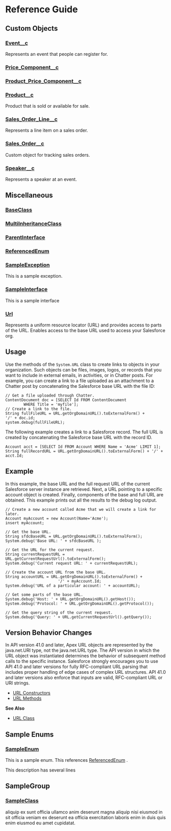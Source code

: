 # Reference Guide

## Custom Objects

### [Event__c](custom-objects/Event__c.md)

Represents an event that people can register for.

### [Price_Component__c](custom-objects/Price_Component__c.md)

### [Product_Price_Component__c](custom-objects/Product_Price_Component__c.md)

### [Product__c](custom-objects/Product__c.md)

Product that is sold or available for sale.

### [Sales_Order_Line__c](custom-objects/Sales_Order_Line__c.md)

Represents a line item on a sales order.

### [Sales_Order__c](custom-objects/Sales_Order__c.md)

Custom object for tracking sales orders.

### [Speaker__c](custom-objects/Speaker__c.md)

Represents a speaker at an event.

## Miscellaneous

### [BaseClass](miscellaneous/BaseClass.md)

### [MultiInheritanceClass](miscellaneous/MultiInheritanceClass.md)

### [ParentInterface](miscellaneous/ParentInterface.md)

### [ReferencedEnum](miscellaneous/ReferencedEnum.md)

### [SampleException](miscellaneous/SampleException.md)

This is a sample exception.

### [SampleInterface](miscellaneous/SampleInterface.md)

This is a sample interface

### [Url](miscellaneous/Url.md)

Represents a uniform resource locator (URL) and provides access to parts of the URL. 
Enables access to the base URL used to access your Salesforce org. 
 
## Usage 
Use the methods of the `System.URL` class to create links to objects in your organization. Such objects can be files, images, 
logos, or records that you want to include in external emails, in activities, or in Chatter posts. For example, you can create 
a link to a file uploaded as an attachment to a Chatter post by concatenating the Salesforce base URL with the file ID: 
 
```apex
// Get a file uploaded through Chatter.
ContentDocument doc = [SELECT Id FROM ContentDocument
        WHERE Title = 'myfile'];
// Create a link to the file.
String fullFileURL = URL.getOrgDomainURL().toExternalForm() +
'/' + doc.id;
system.debug(fullFileURL);
```

 
The following example creates a link to a Salesforce record. The full URL is created by concatenating the Salesforce base 
URL with the record ID. 
 
```ape
Account acct = [SELECT Id FROM Account WHERE Name = 'Acme' LIMIT 1];
String fullRecordURL = URL.getOrgDomainURL().toExternalForm() + '/' + acct.Id;
```

 
## Example 
In this example, the base URL and the full request URL of the current Salesforce server instance are retrieved. Next, a URL 
pointing to a specific account object is created. Finally, components of the base and full URL are obtained. This example 
prints out all the results to the debug log output. 
 
```apex
// Create a new account called Acme that we will create a link for later.
Account myAccount = new Account(Name='Acme');
insert myAccount;

// Get the base URL.
String sfdcBaseURL = URL.getOrgDomainURL().toExternalForm();
System.debug('Base URL: ' + sfdcBaseURL );

// Get the URL for the current request.
String currentRequestURL = URL.getCurrentRequestUrl().toExternalForm();
System.debug('Current request URL: ' + currentRequestURL);

// Create the account URL from the base URL.
String accountURL = URL.getOrgDomainURL().toExternalForm() +
                       '/' + myAccount.Id;
System.debug('URL of a particular account: ' + accountURL);

// Get some parts of the base URL.
System.debug('Host: ' + URL.getOrgDomainURL().getHost());
System.debug('Protocol: ' + URL.getOrgDomainURL().getProtocol());

// Get the query string of the current request.
System.debug('Query: ' + URL.getCurrentRequestUrl().getQuery());
```

 
## Version Behavior Changes 
In API version 41.0 and later, Apex URL objects are represented by the java.net.URI type, not the java.net.URL type. 
The API version in which the URL object was instantiated determines the behavior of subsequent method calls to the 
specific instance. Salesforce strongly encourages you to use API 41.0 and later versions for fully RFC-compliant URL 
parsing that includes proper handling of edge cases of complex URL structures. API 41.0 and later versions also enforce 
that inputs are valid, RFC-compliant URL or URI strings. 
 
* [URL Constructors](https://developer.salesforce.com/docs/atlas.en-us.apexref.meta/apexref/apex_methods_system_url.htm#apex_System_URL_constructors) 
* [URL Methods](https://developer.salesforce.com/docs/atlas.en-us.apexref.meta/apexref/apex_methods_system_url.htm#apex_System_URL_methods) 
 
**See Also** 
* [URL Class](https://developer.salesforce.com/docs/atlas.en-us.apexcode.meta/apexcode/apex_classes_url.htm)

## Sample Enums

### [SampleEnum](sample-enums/SampleEnum.md)

This is a sample enum. This references [ReferencedEnum](miscellaneous/ReferencedEnum.md) . 
 
This description has several lines

## SampleGroup

### [SampleClass](samplegroup/SampleClass.md)

aliquip ex sunt officia ullamco anim deserunt magna aliquip nisi eiusmod in sit officia veniam ex 
deserunt ea officia exercitation laboris enim in duis quis enim eiusmod eu amet cupidatat.